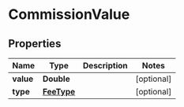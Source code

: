 # CommissionValue

## Properties
Name | Type | Description | Notes
------------ | ------------- | ------------- | -------------
**value** | **Double** |  |  [optional]
**type** | [**FeeType**](FeeType.md) |  |  [optional]
